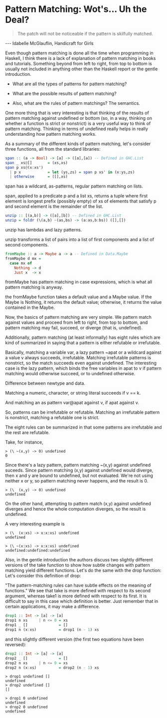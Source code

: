 # Pattern Matching: Wot's... Uh the Deal?

> The patch will not be noticeable if the pattern is skilfully matched.

--- Idabelle McGlauflin, Handicraft for Girls

Even though pattern matching is done all the time when programming in
Haskell, I think there is a lack of explanation of pattern matching in
books and tutorials. Something beyond from left to right, from top to
bottom is usually not included in anything other than the Haskell
report or the gentle introduction.

- What are all the types of patterns for pattern matching?
- What are the possible results of pattern matching?

- Also, what are the rules of pattern matchings? The semantics.

One more thing that is very interesting is that thinking of the
results of pattern matching against undefined or bottom (so, in a way,
thinking on whether a function is strict or nonstrict) is a very
useful way to think of pattern matching. Thinking in terms of
undefined really helps in really understanding how pattern matching
works.

As a summary of the different kinds of pattern matching, let's
consider three functions, all from the standard libraries:

```haskell
span :: (a -> Bool) -> [a] -> ([a],[a]) -- Defined in GHC.List
span _ xs@[]       = (xs,xs)
span p xs@(x:xs')
  | p x            = let (ys,zs) = span p xs' in (x:ys,zs)
  | otherwise      = ([],xs)
```

span has a wildcard, as-patterns, regular pattern matching on lists.

span, applied to a predicate p and a list xs, returns a tuple where
first element is longest prefix (possibly empty) of xs of elements
that satisfy p and second element is the remainder of the list.

```haskell
unzip :: [(a,b)] -> ([a],[b]) -- Defined in GHC.List
unzip = foldr (\(a,b) ~(as,bs) -> (a:as,b:bs)) ([],[])
```

unzip has lambdas and lazy patterns.

unzip transforms a list of pairs into a list of first components and a
list of second components.

```haskell
fromMaybe :: a -> Maybe a -> a -- Defined in Data.Maybe
fromMaybe d mx =
  case mx of
    Nothing -> d
    Just x  -> x
```

fromMaybe has pattern matching in case expressions, which is what all
pattern matching is anyway.

the fromMaybe function takes a default value and a Maybe value. If the
Maybe is Nothing, it returns the default value; otherwise, it returns
the value contained in the Maybe.


Now, the basics of pattern matching are very simple. We pattern match
against values and proceed from left to right, from top to bottom, and
pattern matching may fail, succeed, or diverge (that is, undefined).

Additionally, pattern matching (at least informally) has eight rules
which are kind of summarized in saying that a pattern is either
refutable or irrefutable.

Basically, matching a variable var, a lazy pattern ~apat or a wildcard
against a value v always succeeds, irrefutable. Matching irrefutable
patterns is nonstrict, so the match succeeds even against undefined.
The interesting case is the lazy pattern, which binds the free
variables in apat to v if pattern matching would otherwise succeed, or
to undefined otherwise.

Difference between newtype and data.

Matching a numeric, character, or string literal succeeds if v == k.

And matching an as pattern var@apat against v, if apat against v.

So, patterns can be irrefutable or refutable. Matching an irrefutable
pattern is nonstrict, matching a refutable one is strict.

The eight rules can be summarized in that some patterns are
irrefutable and the rest are refutable.

Take, for instance,

```
> (\ ~(x,y) -> 0) undefined
0
```

Since there's a lazy pattern, pattern matching ~(x,y) against
undefined suceeds. Since pattern matching (x,y) against undefined
would diverge, then x and y are bound to undefined, but not evaluated.
We're not using neither x or y, so pattern matching never happens, and
the result is 0.

```
> (\  (x,y) -> 0) undefined
undefined
```

On the other hand, attempting to pattern match (x,y) against undefined
diverges and hence the whole computation diverges, so the result is
undefined.

A very interesting example is

```
> (\  (x:xs) -> x:x:xs) undefined
undefined
```

```
> (\ ~(x:xs) -> x:x:xs) undefined
undefined:undefined:undefined
```

Also, in the gentle introduction the authors discuss two slightly
different versions of the take function to show how subtle changes
with pattern matching yield different functions. Let's do the same
with the drop function: Let's consider this definition of drop:

"The pattern-matching rules can have subtle effects on the meaning of
functions." We see that take is more defined with respect to its
second argument, whereas take1 is more defined with respect to its
first. It is difficult to say in this case which definition is better.
Just remember that in certain applications, it may make a difference.

```haskell
drop1 :: Int -> [a] -> [a]
drop1 n xs     | n <= 0 = xs
drop1 _ []              = []
drop1 n (x:xs)          = drop1 (n - 1) xs
```

and this slightly different version (the first two equations have been
reversed):

```haskell
drop2 :: Int -> [a] -> [a]
drop2 _ []              = []
drop2 n xs     | n <= 0 = xs
drop2 n (x:xs)          = drop2 (n - 1) xs
```

```
> drop1 undefined []
undefined
> drop2 undefined []
[]
```

```
> drop1 0 undefined
undefined
> drop2 0 undefined
undefined
```

